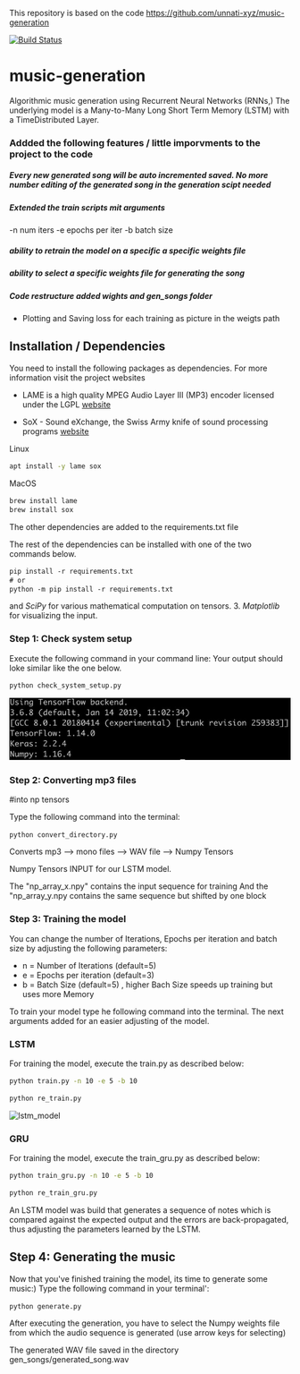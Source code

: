 This repository is based on the code https://github.com/unnati-xyz/music-generation


[![Build Status](https://travis-ci.org/DigitalDieter/music-generation.svg?branch=master)](https://travis-ci.org/DigitalDieter/music-generation)

# music-generation

Algorithmic music generation using Recurrent Neural Networks (RNNs,)
The underlying model is a Many-to-Many Long Short Term Memory  (LSTM) with a TimeDistributed Layer.

### Addded the following features /  little imporvments to the project to the code
##### Every new generated song will be auto incremented saved. No more number editing of the generated song in the generation scipt needed

##### Extended the train scripts mit arguments
-n num iters
-e epochs per iter
-b batch size


##### ability to retrain the model on a specific a specific weights file

##### ability to select a specific weights file for generating the song
##### Code restructure added wights and gen_songs folder
- Plotting and Saving loss for each training as picture in the weigts path


## Installation / Dependencies

You need to install the following packages as dependencies. For more information visit the project websites

- LAME is a high quality MPEG Audio Layer III (MP3) encoder licensed under the LGPL [website][f25fc56f]
- SoX - Sound eXchange, the Swiss Army knife of sound processing programs [website][43594682]

  [f25fc56f]: http://lame.sourceforge.net "lame-website"
  [43594682]: http://sox.sourceforge.net "sox-website"


Linux
```bash
apt install -y lame sox
```
MacOS
```bash
brew install lame
brew install sox
```


The other dependencies are added to the requirements.txt file

The rest of the dependencies can be installed with one of the two commands below.

```
pip install -r requirements.txt
# or
python -m pip install -r requirements.txt
```

and *SciPy* for various mathematical computation on tensors.
3. *Matplotlib* for visualizing the input.

### Step 1: Check system setup

Execute the following command in your command line:
Your output should loke similar like the one below.

```bash
python check_system_setup.py

```
![check_sys](img/check-sys_setup.jpg)


### Step 2: Converting mp3 files
#into np tensors

Type the following command into the terminal:

``python convert_directory.py``


Converts mp3 --> mono files --> WAV file --> Numpy Tensors

Numpy Tensors INPUT for our LSTM  model.

The "np_array_x.npy" contains the input sequence for training
And the "np_array_y.npy contains the same sequence but shifted by one block


### Step 3: Training the model

You can change the number of Iterations,
Epochs per iteration and batch size by adjusting the following parameters:

- n = Number of Iterations (default=5)
- e = Epochs per iteration (default=3)
- b = Batch Size (default=5) , higher Bach Size speeds up training but uses more Memory

To train your model type he following command into the terminal.
The next arguments  added for an easier adjusting of the model.

### LSTM
For training the model, execute the train.py as described below:

```bash
python train.py -n 10 -e 5 -b 10
```
```bash
python re_train.py
```

![lstm_model](/images/2019/07/lstm_model_plot.png)

### GRU
For training the model, execute the train_gru.py as described below:

```bash
python train_gru.py -n 10 -e 5 -b 10
```

```bash
python re_train_gru.py
```


An LSTM model was build that generates a sequence of notes which is
compared against the expected output and the errors are back-propagated, thus adjusting the parameters learned by the LSTM.

## Step 4: Generating the music

Now that you've finished training the model, its time to generate some music:)
Type the following command in your terminal':

``python generate.py``

After executing the generation, you have to select the Numpy weights file from which the audio sequence is generated (use arrow keys for selecting)

The generated WAV file saved in the directory gen_songs/generated_song.wav
